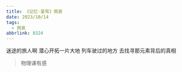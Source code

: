 ```yaml
---
title: 《记忆·星穹》雨哀
date: 2023/10/14
tags:
  - 雨哀
abbrlink: 8324
---
```

迷途的旅人啊
潜心开拓一片大地
列车驶过的地方
去找寻那元素背后的真相
> 物理课有感
